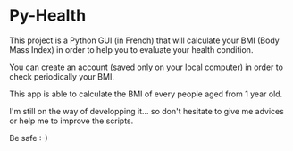 # Py-Health

This project is a Python GUI (in French) that will calculate your BMI (Body Mass Index) in order to help you to evaluate your health condition.

You can create an account (saved only on your local computer) in order to check periodically your BMI.

This app is able to calculate the BMI of every people aged from 1 year old.

I'm still on the way of developping it... so don't hesitate to give me advices or help me to improve the scripts.

Be safe :-)
